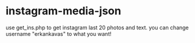 # instagram-media-json

use get_ins.php to get instagram last 20 photos and text.
you can change username "erkankavas" to what you want!
